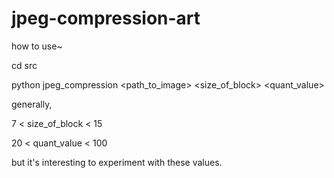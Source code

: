 # jpeg-compression-art


how to use~

cd src 

python jpeg_compression <path_to_image> <size_of_block> <quant_value>

generally, 

7 < size_of_block < 15 

20 < quant_value < 100 

but it's interesting to experiment with these values. 
